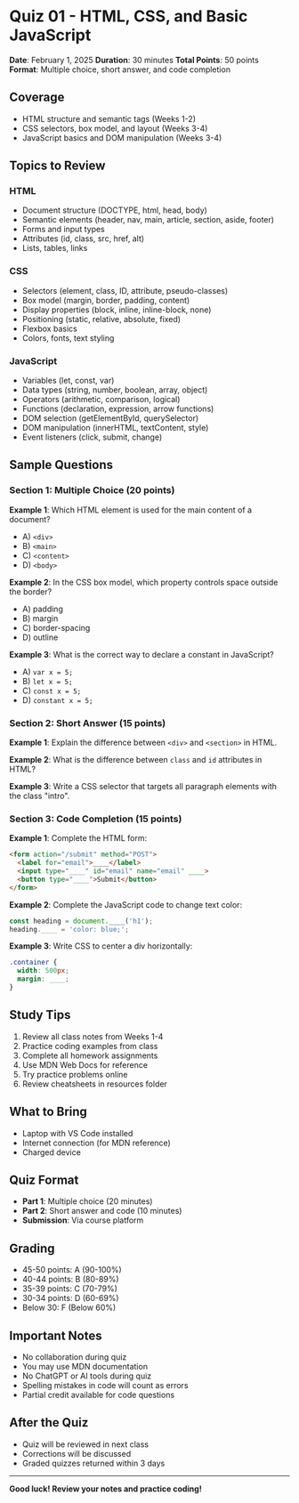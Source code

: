 # Quiz 01 - HTML, CSS, and Basic JavaScript

**Date**: February 1, 2025
**Duration**: 30 minutes
**Total Points**: 50 points
**Format**: Multiple choice, short answer, and code completion

## Coverage

- HTML structure and semantic tags (Weeks 1-2)
- CSS selectors, box model, and layout (Weeks 3-4)
- JavaScript basics and DOM manipulation (Weeks 3-4)

## Topics to Review

### HTML
- Document structure (DOCTYPE, html, head, body)
- Semantic elements (header, nav, main, article, section, aside, footer)
- Forms and input types
- Attributes (id, class, src, href, alt)
- Lists, tables, links

### CSS
- Selectors (element, class, ID, attribute, pseudo-classes)
- Box model (margin, border, padding, content)
- Display properties (block, inline, inline-block, none)
- Positioning (static, relative, absolute, fixed)
- Flexbox basics
- Colors, fonts, text styling

### JavaScript
- Variables (let, const, var)
- Data types (string, number, boolean, array, object)
- Operators (arithmetic, comparison, logical)
- Functions (declaration, expression, arrow functions)
- DOM selection (getElementById, querySelector)
- DOM manipulation (innerHTML, textContent, style)
- Event listeners (click, submit, change)

## Sample Questions

### Section 1: Multiple Choice (20 points)

**Example 1**: Which HTML element is used for the main content of a document?
- A) `<div>`
- B) `<main>`
- C) `<content>`
- D) `<body>`

**Example 2**: In the CSS box model, which property controls space outside the border?
- A) padding
- B) margin
- C) border-spacing
- D) outline

**Example 3**: What is the correct way to declare a constant in JavaScript?
- A) `var x = 5;`
- B) `let x = 5;`
- C) `const x = 5;`
- D) `constant x = 5;`

### Section 2: Short Answer (15 points)

**Example 1**: Explain the difference between `<div>` and `<section>` in HTML.

**Example 2**: What is the difference between `class` and `id` attributes in HTML?

**Example 3**: Write a CSS selector that targets all paragraph elements with the class "intro".

### Section 3: Code Completion (15 points)

**Example 1**: Complete the HTML form:
```html
<form action="/submit" method="POST">
  <label for="email">____</label>
  <input type="____" id="email" name="email" ____>
  <button type="____">Submit</button>
</form>
```

**Example 2**: Complete the JavaScript code to change text color:
```javascript
const heading = document.____('h1');
heading.____ = 'color: blue;';
```

**Example 3**: Write CSS to center a div horizontally:
```css
.container {
  width: 500px;
  margin: ____;
}
```

## Study Tips

1. Review all class notes from Weeks 1-4
2. Practice coding examples from class
3. Complete all homework assignments
4. Use MDN Web Docs for reference
5. Try practice problems online
6. Review cheatsheets in resources folder

## What to Bring

- Laptop with VS Code installed
- Internet connection (for MDN reference)
- Charged device

## Quiz Format

- **Part 1**: Multiple choice (20 minutes)
- **Part 2**: Short answer and code (10 minutes)
- **Submission**: Via course platform

## Grading

- 45-50 points: A (90-100%)
- 40-44 points: B (80-89%)
- 35-39 points: C (70-79%)
- 30-34 points: D (60-69%)
- Below 30: F (Below 60%)

## Important Notes

- No collaboration during quiz
- You may use MDN documentation
- No ChatGPT or AI tools during quiz
- Spelling mistakes in code will count as errors
- Partial credit available for code questions

## After the Quiz

- Quiz will be reviewed in next class
- Corrections will be discussed
- Graded quizzes returned within 3 days

---

**Good luck! Review your notes and practice coding!**
